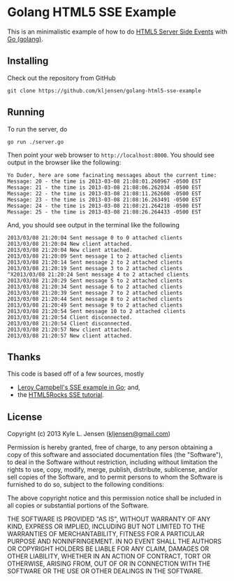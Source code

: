 Golang HTML5 SSE Example
========================

This is an minimalistic example of how to do
[HTML5 Server Side Events](http://en.wikipedia.org/wiki/Server-sent_events)
with [Go (golang)](http://golang.org/).

## Installing

Check out the repository from GitHub

	git clone https://github.com/kljensen/golang-html5-sse-example

## Running

To run the server, do 

	go run ./server.go

Then point your web browser to `http://localhost:8000`.
You should see output in the browser like the following:

	Yo Duder, here are some facinating messages about the current time:
	Message: 20 - the time is 2013-03-08 21:08:01.260967 -0500 EST
	Message: 21 - the time is 2013-03-08 21:08:06.262034 -0500 EST
	Message: 22 - the time is 2013-03-08 21:08:11.262608 -0500 EST
	Message: 23 - the time is 2013-03-08 21:08:16.263491 -0500 EST
	Message: 24 - the time is 2013-03-08 21:08:21.264218 -0500 EST
	Message: 25 - the time is 2013-03-08 21:08:26.264433 -0500 EST

And, you should see output in the terminal like the following

	2013/03/08 21:20:04 Sent message 0 to 0 attached clients
	2013/03/08 21:20:04 New client attached.
	2013/03/08 21:20:04 New client attached.
	2013/03/08 21:20:09 Sent message 1 to 2 attached clients
	2013/03/08 21:20:14 Sent message 2 to 2 attached clients
	2013/03/08 21:20:19 Sent message 3 to 2 attached clients
	^X2013/03/08 21:20:24 Sent message 4 to 2 attached clients
	2013/03/08 21:20:29 Sent message 5 to 2 attached clients
	2013/03/08 21:20:34 Sent message 6 to 2 attached clients
	2013/03/08 21:20:39 Sent message 7 to 2 attached clients
	2013/03/08 21:20:44 Sent message 8 to 2 attached clients
	2013/03/08 21:20:49 Sent message 9 to 2 attached clients
	2013/03/08 21:20:54 Sent message 10 to 2 attached clients
	2013/03/08 21:20:54 Client disconnected.
	2013/03/08 21:20:54 Client disconnected.
	2013/03/08 21:20:57 New client attached.
	2013/03/08 21:20:57 New client attached.

## Thanks

This code is based off of a few sources, mostly

* [Leroy Campbell's SSE example in Go](https://gist.github.com/artisonian/3836281); and,
* the [HTML5Rocks SSE tutorial](http://www.html5rocks.com/en/tutorials/eventsource/basics/).

 
## License

Copyright (c) 2013 Kyle L. Jensen (kljensen@gmail.com)

Permission is hereby granted, free of charge, to any person obtaining
a copy of this software and associated documentation files (the
"Software"), to deal in the Software without restriction, including
without limitation the rights to use, copy, modify, merge, publish,
distribute, sublicense, and/or sell copies of the Software, and to
permit persons to whom the Software is furnished to do so, subject to
the following conditions:

The above copyright notice and this permission notice shall be
included in all copies or substantial portions of the Software.

THE SOFTWARE IS PROVIDED "AS IS", WITHOUT WARRANTY OF ANY KIND,
EXPRESS OR IMPLIED, INCLUDING BUT NOT LIMITED TO THE WARRANTIES OF
MERCHANTABILITY, FITNESS FOR A PARTICULAR PURPOSE AND NONINFRINGEMENT.
IN NO EVENT SHALL THE AUTHORS OR COPYRIGHT HOLDERS BE LIABLE FOR ANY
CLAIM, DAMAGES OR OTHER LIABILITY, WHETHER IN AN ACTION OF CONTRACT,
TORT OR OTHERWISE, ARISING FROM, OUT OF OR IN CONNECTION WITH THE
SOFTWARE OR THE USE OR OTHER DEALINGS IN THE SOFTWARE.
